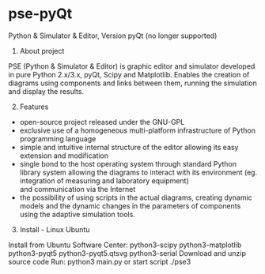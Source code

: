 # pse-pyQt
Python &amp; Simulator &amp; Editor, Version pyQt (no longer supported)


1. About project

PSE (Python & Simulator & Editor) is graphic editor and simulator developed 
in pure Python 2.x/3.x, pyQt, Scipy and Matplotlib. Enables the creation of 
diagrams using components and links between them, running the simulation and display the results.

2. Features

* open-source project released under the GNU-GPL 
* exclusive use of a homogeneous multi-platform infrastructure of Python programming language
* simple and intuitive internal structure of the editor allowing its easy extension and modification 
* single bond to the host operating system through standard Python library system allowing the diagrams 
  to interact with its environment (eg. integration of measuring and laboratory equipment)  
  and communication via the Internet 
* the possibility of using scripts in the actual diagrams, creating dynamic models and the dynamic 
  changes in the parameters of components using the adaptive simulation tools. 

3. Install - Linux Ubuntu

Install from Ubuntu Software Center: python3-scipy python3-matplotlib python3-pyqt5 python3-pyqt5.qtsvg python3-serial
Download and unzip source code 
Run: python3 main.py or start script ./pse3 
